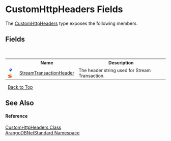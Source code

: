 # CustomHttpHeaders Fields
 

The <a href="51d45f98-628e-07c8-f3ec-fa6c952411ee">CustomHttpHeaders</a> type exposes the following members.


## Fields
&nbsp;<table><tr><th></th><th>Name</th><th>Description</th></tr><tr><td>![Public field](media/pubfield.gif "Public field")![Static member](media/static.gif "Static member")</td><td><a href="7b5a2d86-bf60-a09b-1aa9-eb370fc86208">StreamTransactionHeader</a></td><td>
The header string used for Stream Transaction.</td></tr></table>&nbsp;
<a href="#customhttpheaders-fields">Back to Top</a>

## See Also


#### Reference
<a href="51d45f98-628e-07c8-f3ec-fa6c952411ee">CustomHttpHeaders Class</a><br /><a href="069489ce-b545-4054-943a-23b806da64e9">ArangoDBNetStandard Namespace</a><br />